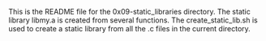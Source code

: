 This is the README file for the 0x09-static_libraries directory.
The static library libmy.a is created from several functions.
The create_static_lib.sh is used to create a static library from all the .c files in the current directory.
